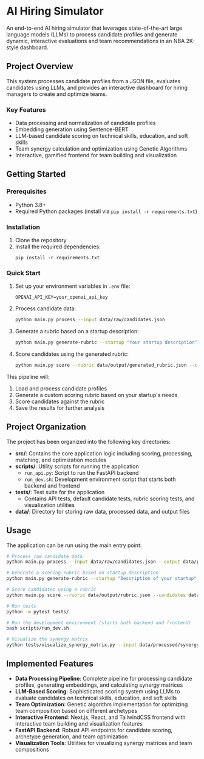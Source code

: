 # AI Hiring Simulator

An end-to-end AI hiring simulator that leverages state-of-the-art large language models (LLMs) to process candidate profiles and generate dynamic, interactive evaluations and team recommendations in an NBA 2K-style dashboard.

## Project Overview

This system processes candidate profiles from a JSON file, evaluates candidates using LLMs, and provides an interactive dashboard for hiring managers to create and optimize teams.

### Key Features

- Data processing and normalization of candidate profiles
- Embedding generation using Sentence-BERT
- LLM-based candidate scoring on technical skills, education, and soft skills
- Team synergy calculation and optimization using Genetic Algorithms
- Interactive, gamified frontend for team building and visualization

## Getting Started

### Prerequisites

- Python 3.8+
- Required Python packages (install via `pip install -r requirements.txt`)

### Installation

1. Clone the repository
2. Install the required dependencies:
   ```
   pip install -r requirements.txt
   ```

### Quick Start

1. Set up your environment variables in `.env` file:
   ```
   OPENAI_API_KEY=your_openai_api_key
   ```

2. Process candidate data:
   ```bash
   python main.py process --input data/raw/candidates.json
   ```

3. Generate a rubric based on a startup description:
   ```bash
   python main.py generate-rubric --startup "Your startup description"
   ```

4. Score candidates using the generated rubric:
   ```bash
   python main.py score --rubric data/output/generated_rubric.json --candidates data/processed/processed_candidates.csv
   ```

This pipeline will:
1. Load and process candidate profiles
2. Generate a custom scoring rubric based on your startup's needs
3. Score candidates against the rubric
4. Save the results for further analysis


## Project Organization

The project has been organized into the following key directories:

- **src/**: Contains the core application logic including scoring, processing, matching, and optimization modules
- **scripts/**: Utility scripts for running the application
  - `run_api.py`: Script to run the FastAPI backend
  - `run_dev.sh`: Development environment script that starts both backend and frontend
- **tests/**: Test suite for the application
  - Contains API tests, default candidate tests, rubric scoring tests, and visualization utilities
- **data/**: Directory for storing raw data, processed data, and output files

## Usage

The application can be run using the main entry point:

```bash
# Process raw candidate data
python main.py process --input data/raw/candidates.json --output data/processed

# Generate a scoring rubric based on startup description
python main.py generate-rubric --startup "Description of your startup" --skills Python ML NLP --output data/output/rubric.json

# Score candidates using a rubric
python main.py score --rubric data/output/rubric.json --candidates data/processed/processed_candidates.csv --output data/output/scored_candidates.csv

# Run tests
python -m pytest tests/

# Run the development environment (starts both backend and frontend)
bash scripts/run_dev.sh

# Visualize the synergy matrix
python tests/visualize_synergy_matrix.py --input data/processed/synergy_matrix.npy
```

## Implemented Features

- **Data Processing Pipeline**: Complete pipeline for processing candidate profiles, generating embeddings, and calculating synergy matrices
- **LLM-Based Scoring**: Sophisticated scoring system using LLMs to evaluate candidates on technical skills, education, and soft skills
- **Team Optimization**: Genetic algorithm implementation for optimizing team composition based on different archetypes
- **Interactive Frontend**: Next.js, React, and TailwindCSS frontend with interactive team building and visualization features
- **FastAPI Backend**: Robust API endpoints for candidate scoring, archetype generation, and team optimization
- **Visualization Tools**: Utilities for visualizing synergy matrices and team compositions

